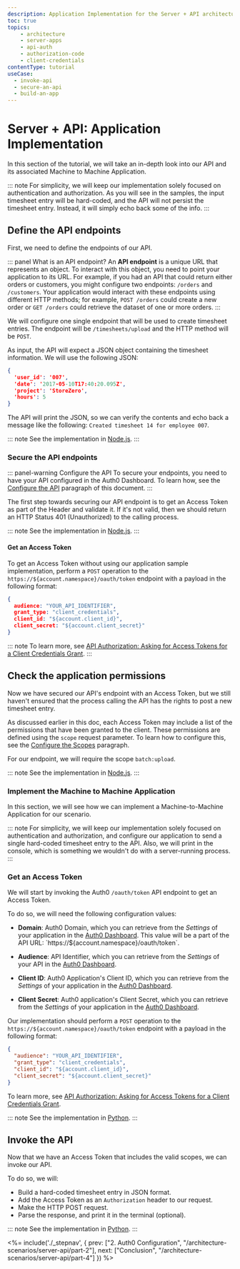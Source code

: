 ```yaml
---
description: Application Implementation for the Server + API architecture scenario
toc: true
topics:
    - architecture
    - server-apps
    - api-auth
    - authorization-code
    - client-credentials
contentType: tutorial
useCase:
  - invoke-api
  - secure-an-api
  - build-an-app
---
```


# Server + API: Application Implementation

In this section of the tutorial, we will take an in-depth look into our API and its associated Machine to Machine Application.

::: note
For simplicity, we will keep our implementation solely focused on authentication and authorization. As you will see in the samples, the input timesheet entry will be hard-coded, and the API will not persist the timesheet entry. Instead, it will simply echo back some of the info.
:::

## Define the API endpoints

First, we need to define the endpoints of our API.

::: panel What is an API endpoint?
An **API endpoint** is a unique URL that represents an object. To interact with this object, you need to point your application to its URL. For example, if you had an API that could return either orders or customers, you might configure two endpoints: `/orders` and `/customers`. Your application would interact with these endpoints using different HTTP methods; for example, `POST /orders` could create a new order or `GET /orders` could retrieve the dataset of one or more orders.
:::

We will configure one single endpoint that will be used to create timesheet entries. The endpoint will be `/timesheets/upload` and the HTTP method will be `POST`.

As input, the API will expect a JSON object containing the timesheet information. We will use the following JSON:

```json
{
  'user_id': '007',
  'date': '2017-05-10T17:40:20.095Z',
  'project': 'StoreZero',
  'hours': 5
}
```

The API will print the JSON, so we can verify the contents and echo back a message like the following: `Created timesheet 14 for employee 007`.

::: note
See the implementation in [Node.js](/architecture-scenarios/application/server-api/api-implementation-nodejs#1-define-the-api-endpoint).
:::

### Secure the API endpoints

::: panel-warning Configure the API
To secure your endpoints, you need to have your API configured in the Auth0 Dashboard. To learn how, see the [Configure the API](#configure-the-api) paragraph of this document.
:::

The first step towards securing our API endpoint is to get an Access Token as part of the Header and validate it. If it's not valid, then we should return an HTTP Status 401 (Unauthorized) to the calling process.

::: note
See the implementation in [Node.js](/architecture-scenarios/application/server-api/api-implementation-nodejs#2-secure-the-api-endpoint).
:::

#### Get an Access Token

To get an Access Token without using our application sample implementation, perform a `POST` operation to the `https://${account.namespace}/oauth/token` endpoint with a payload in the following format:

```json
{
  audience: "YOUR_API_IDENTIFIER",
  grant_type: "client_credentials",
  client_id: "${account.client_id}",
  client_secret: "${account.client_secret}"
}
```

::: note
To learn more, see [API Authorization: Asking for Access Tokens for a Client Credentials Grant](/api-auth/config/asking-for-access-tokens).
:::

## Check the application permissions

Now we have secured our API's endpoint with an Access Token, but we still haven't ensured that the process calling the API has the rights to post a new timesheet entry.

As discussed earlier in this doc, each Access Token may include a list of the permissions that have been granted to the client. These permissions are defined using the `scope` request parameter. To learn how to configure this, see the [Configure the Scopes](#configure-the-scopes) paragraph.

For our endpoint, we will require the scope `batch:upload`.

::: note
See the implementation in [Node.js](/architecture-scenarios/application/server-api/api-implementation-nodejs#3-check-the-client-permissions).
:::

### Implement the Machine to Machine Application

In this section, we will see how we can implement a Machine-to-Machine Application for our scenario.

::: note
For simplicity, we  will keep our implementation solely focused on authentication and authorization, and configure our application to send a single hard-coded timesheet entry to the API. Also, we will print in the console, which is something we wouldn't do with a server-running process.
:::

### Get an Access Token

We will start by invoking the Auth0 `/oauth/token` API endpoint to get an Access Token.

To do so, we will need the following configuration values:

- **Domain**: Auth0 Domain, which you can retrieve from the *Settings* of your application in the [Auth0 Dashboard](${manage_url}/#/applications). This value will be a part of the API URL: `https://${account.namespace}/oauth/token`.

- **Audience**: API Identifier, which you can retrieve from the *Settings* of your API in the [Auth0 Dashboard](${manage_url}/#/apis).

- **Client ID**: Auth0 Application's Client ID, which you can retrieve from the *Settings* of your application in the [Auth0 Dashboard](${manage_url}/#/applications).

- **Client Secret**: Auth0 application's Client Secret, which you can retrieve from the *Settings* of your application in the [Auth0 Dashboard](${manage_url}/#/applications).

Our implementation should perform a `POST` operation to the `https://${account.namespace}/oauth/token` endpoint with a payload in the following format:

```json
{
  "audience": "YOUR_API_IDENTIFIER",
  "grant_type": "client_credentials",
  "client_id": "${account.client_id}",
  "client_secret": "${account.client_secret}"
}
```

To learn more, see [API Authorization: Asking for Access Tokens for a Client Credentials Grant](/api-auth/config/asking-for-access-tokens).

::: note
See the implementation in [Python](/architecture-scenarios/application/server-api/cron-implementation-python#get-an-access-token).
:::

## Invoke the API

Now that we have an Access Token that includes the valid scopes, we can invoke our API.

To do so, we will:
- Build a hard-coded timesheet entry in JSON format.
- Add the Access Token as an `Authorization` header to our request.
- Make the HTTP POST request.
- Parse the response, and print it in the terminal (optional).

::: note
See the implementation in [Python](/architecture-scenarios/application/server-api/cron-implementation-python#invoke-the-api).
:::

<%= include('./_stepnav', {
 prev: ["2. Auth0 Configuration", "/architecture-scenarios/server-api/part-2"], next: ["Conclusion", "/architecture-scenarios/server-api/part-4"]
}) %>